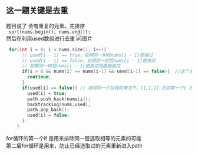 ## 这一题关键是去重

题目说了 会有重复的元素。先排序  
` sort(nums.begin(), nums.end());`  
然后在利用used数组进行去重
![图片](https://img-blog.csdnimg.cn/20201124201331223.png)  
```c++
 for(int i = 0; i < nums.size(); i++){
      // used[i - 1] == true，说明同一树枝nums[i - 1]使用过
      // used[i - 1] == false，说明同一树层nums[i - 1]使用过
      // 如果同一树层nums[i - 1]使用过则直接跳过
      if(i > 0 && nums[i] == nums[i-1] && used[i-1] == false){  //这个主要是用于同一层 排除重复
        continue;
      }
      if(used[i] == false){ // 排除同一个树枝的情况下，[1,1,2] 比如第一个1 已经进入path，used[0] = ture; 这个1 就不会重复进入path了
        used[i] = true;
        path.push_back(nums[i]);
        backtracking(nums,used);
        path.pop_back();
        used[i] = false;
      }
    }
```
for循环的第一个if 是用来排除同一层选取相等的元素的可能  
第二层for循环是用来，防止已经选取过的元素重新进入path